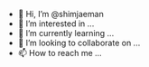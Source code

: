 - 👋 Hi, I’m @shimjaeman
- 👀 I’m interested in ...
- 🌱 I’m currently learning ...
- 💞️ I’m looking to collaborate on ...
- 📫 How to reach me ...

<!---
shimjaeman/shimjaeman is a ✨ special ✨ repository because its `README.md` (this file) appears on your GitHub profile.
You can click the Preview link to take a look at your changes.
--->
